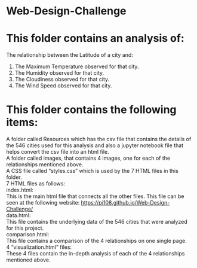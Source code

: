 # Web-Design-Challenge

# This folder contains an analysis of:
The relationship between the Latitude of a city and:
1.	The Maximum Temperature observed for that city.
2.	The Humidity observed for that city.
3.	The Cloudiness observed for that city.
4.	The Wind Speed observed for that city.

# This folder contains the following items:
A folder called Resources which  has the csv file that contains the details of the 546 cities used for this analysis and also a jupyter notebook file that helps convert the csv file into an html file.
<br>
A folder called images, that contains 4 images, one for each of the relationships mentioned above.
<br>
A CSS file called “styles.css” which is used by the 7 HTML files in this folder.
<br>
7 HTML files as follows:
<br>
index.html: 
<br>
This is the main html file that connects all the other files. This file can be seen at the following website:
https://pi108.github.io/Web-Design-Challenge/
<br>
data.html: 
<br>
This file contains the underlying data of the 546 cities that were analyzed for this project.
<br>
comparison.html:
<br>
This file contains a comparison of the 4 relationships on one single page.
<br>
4 “visualization.html” files: 
<br>
These 4 files contain the in-depth analysis of each of the 4 relationships mentioned above.
